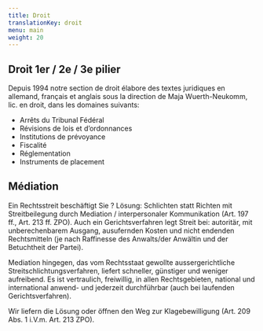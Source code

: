 ```yaml
---
title: Droit
translationKey: droit
menu: main
weight: 20
---
```


## Droit 1er / 2e / 3e pilier

Depuis 1994 notre section de droit élabore des textes juridiques en allemand, français et anglais sous la direction de Maja Wuerth-Neukomm, lic. en droit, dans les domaines suivants: 

- Arrêts du Tribunal Fédéral
- Révisions de lois et d’ordonnances
- Institutions de prévoyance
- Fiscalité
- Réglementation
- Instruments de placement

## Médiation

Ein Rechtsstreit beschäftigt Sie ? Lösung: Schlichten statt Richten mit Streitbeilegung durch Mediation / interpersonaler Kommunikation (Art. 197 ff., Art. 213 ff. ZPO).
Auch ein Gerichtsverfahren legt Streit bei: autoritär, mit unberechenbarem Ausgang, ausufernden Kosten und nicht endenden Rechtsmitteln (je nach Raffinesse des Anwalts/der Anwältin und der Betuchtheit der Partei).  

Mediation hingegen, das vom Rechtsstaat gewollte aussergerichtliche Streitschlichtungsverfahren, liefert schneller, günstiger und weniger aufreibend. Es ist vertraulich, freiwillig, in allen Rechtsgebieten, national und international anwend- und jederzeit durchführbar (auch bei laufenden Gerichtsverfahren). 

Wir liefern die Lösung oder öffnen den Weg zur Klagebewilligung (Art. 209 Abs. 1 i.V.m. Art. 213 ZPO).
